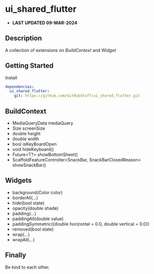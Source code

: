 # ui_shared_flutter

- **LAST UPDATED 09-MAR-2024**

## Description

A collection of extensions on *BuildContext* and *Widget*

## Getting Started

Install

```yaml
dependencies:
  ui_shared_flutter:
    git: https://github.com/GitHubStuff/ui_shared_flutter.git
```

## BuildContext

- MediaQueryData mediaQuery
- Size screenSize
- double height
- double width
- bool isKeyBoardOpen
- void hideKeyboard()
- Future<T?> showBottomSheet()
- ScaffoldFeatureController<SnackBar, SnackBarClosedReason> showSnackBar()

## Widgets

- background(Color color)
- borderAll(...)
- hide(bool state)
- opacity(double shade)
- padding(...)
- paddingAll(double value)
- paddingSymmetric({double horizontal = 0.0, double vertical = 0.0})
- removed(bool state)
- wrap(...)
- wrapAll(...)

## Finally

Be kind to each other.
